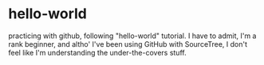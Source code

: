 # hello-world
practicing with github, following "hello-world" tutorial.
I have to admit, I'm a rank beginner, and altho' I've been using GitHub with SourceTree, I don't feel like I'm understanding the under-the-covers stuff.

